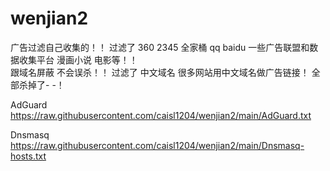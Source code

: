 # wenjian2
广告过滤自己收集的！！
过滤了 360  2345 全家桶
qq baidu 一些广告联盟和数据收集平台   漫画小说 电影等！！  
跟域名屏蔽  不会误杀！！
过滤了 中文域名 很多网站用中文域名做广告链接！ 全部杀掉了- -！

AdGuard
https://raw.githubusercontent.com/caisl1204/wenjian2/main/AdGuard.txt

Dnsmasq
https://raw.githubusercontent.com/caisl1204/wenjian2/main/Dnsmasq-hosts.txt
